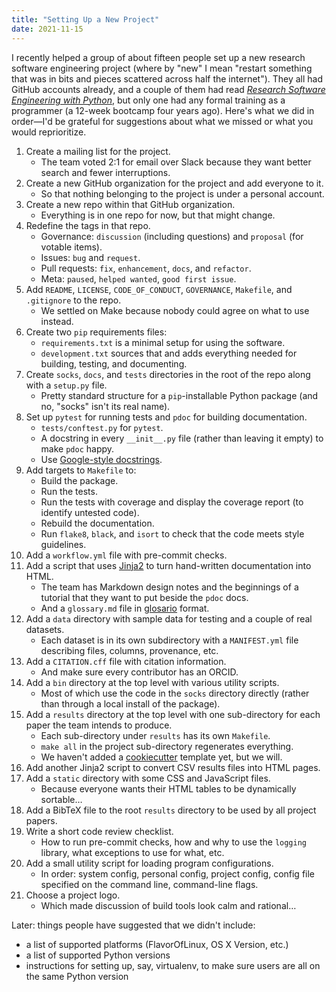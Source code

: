 ```yaml
---
title: "Setting Up a New Project"
date: 2021-11-15
---
```


I recently helped a group of about fifteen people set up a new research software engineering project
(where by "new" I mean "restart something that was in bits and pieces scattered across half the internet").
They all had GitHub accounts already,
and a couple of them had read *[Research Software Engineering with Python](@root/py-rse/)*,
but only one had any formal training as a programmer
(a 12-week bootcamp four years ago).
Here's what we did in order—I'd be grateful for suggestions about what we missed
or what you would reprioritize.

1.  Create a mailing list for the project.
    -   The team voted 2:1 for email over Slack because they want better search and fewer interruptions.
1.  Create a new GitHub organization for the project and add everyone to it.
    -   So that nothing belonging to the project is under a personal account.
1.  Create a new repo within that GitHub organization.
    -   Everything is in one repo for now, but that might change.
1.  Redefine the tags in that repo.
    -   Governance: `discussion` (including questions) and `proposal` (for votable items).
    -   Issues: `bug` and `request`.
    -   Pull requests: `fix`, `enhancement`, `docs`, and `refactor`.
    -   Meta: `paused`, `helped wanted`, `good first issue`.
1.  Add `README`, `LICENSE`, `CODE_OF_CONDUCT`, `GOVERNANCE`, `Makefile`, and `.gitignore` to the repo.
    -   We settled on Make because nobody could agree on what to use instead.
1.  Create two `pip` requirements files:
    -   `requirements.txt` is a minimal setup for using the software.
    -   `development.txt` sources that and adds everything needed for building, testing, and documenting.
1.  Create `socks`, `docs`, and `tests` directories in the root of the repo along with a `setup.py` file.
    -   Pretty standard structure for a `pip`-installable Python package (and no, "socks" isn't its real name).
1.  Set up `pytest` for running tests and `pdoc` for building documentation.
    -   `tests/conftest.py` for `pytest`.
    -   A docstring in every `__init__.py` file (rather than leaving it empty) to make `pdoc` happy.
    -   Use [Google-style docstrings](https://gist.github.com/redlotus/3bc387c2591e3e908c9b63b97b11d24e).
1.  Add targets to `Makefile` to:
    -   Build the package.
    -   Run the tests.
    -   Run the tests with coverage and display the coverage report (to identify untested code).
    -   Rebuild the documentation.
    -   Run `flake8`, `black`, and `isort` to check that the code meets style guidelines.
1.  Add a `workflow.yml` file with pre-commit checks.
1.  Add a script that uses [Jinja2](https://palletsprojects.com/p/jinja/) to turn hand-written documentation into HTML.
    -   The team has Markdown design notes and the beginnings of a tutorial that they want to put beside the `pdoc` docs.
    -   And a `glossary.md` file in [glosario](https://github.com/carpentries/glosario) format.
1.  Add a `data` directory with sample data for testing and a couple of real datasets.
    -   Each dataset is in its own subdirectory with a `MANIFEST.yml` file describing files, columns, provenance, etc.
1.  Add a `CITATION.cff` file with citation information.
    -   And make sure every contributor has an ORCID.
1.  Add a `bin` directory at the top level with various utility scripts.
    -   Most of which use the code in the `socks` directory directly (rather than through a local install of the package).
1.  Add a `results` directory at the top level with one sub-directory for each paper the team intends to produce.
    -   Each sub-directory under `results` has its own `Makefile`.
    -   `make all` in the project sub-directory regenerates everything.
    -   We haven't added a [cookiecutter](https://cookiecutter.readthedocs.io/en/1.7.2/) template yet, but we will.
1.  Add another Jinja2 script to convert CSV results files into HTML pages.
1.  Add a `static` directory with some CSS and JavaScript files.
    -   Because everyone wants their HTML tables to be dynamically sortable…
1.  Add a BibTeX file to the root `results` directory to be used by all project papers.
1.  Write a short code review checklist.
    -   How to run pre-commit checks, how and why to use the `logging` library, what exceptions to use for what, etc.
1.  Add a small utility script for loading program configurations.
    -   In order: system config, personal config, project config, config file specified on the command line, command-line flags.
1.  Choose a project logo.
    -   Which made discussion of build tools look calm and rational…

Later: things people have suggested that we didn't include:

- a list of supported platforms (FlavorOfLinux, OS X Version, etc.) 
- a list of supported Python versions
- instructions for setting up, say, virtualenv, to make sure users are all on the same Python version
